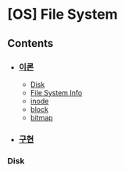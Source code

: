 # [OS] File System

## Contents
* ### [이론](https://github.com/mingeun2154/FileSystem)
	* [Disk](file:///Users/mingeun/portfolio/FileSystem/README.md#disk)
	* [File System Info](file:///Users/mingeun/portfolio/FileSystem/README.md#File-System-Info)
	* [inode](file:///Users/mingeun/portfolio/FileSystem/README.md#inode)
	* [block](file:///Users/mingeun/portfolio/FileSystem/README.md#block)
	* [bitmap](file:///Users/mingeun/portfolio/FileSystem/README.md#bitmap)


* ### [구현](https://github.com/mingeun2154/FileSystem/tree/main/src)
      
### Disk

